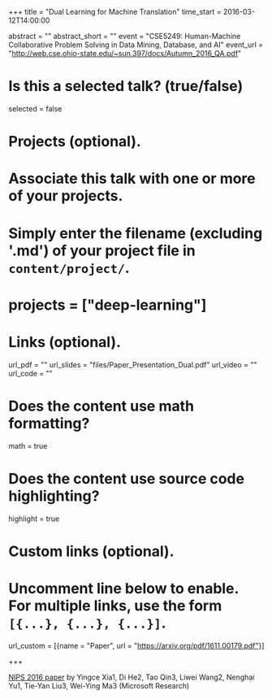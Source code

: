 +++
title = "Dual Learning for Machine Translation"
time_start = 2016-03-12T14:00:00  

abstract = ""
abstract_short = ""
event = "CSE5249: Human-Machine Collaborative Problem Solving in Data Mining, Database, and AI"
event_url = "http://web.cse.ohio-state.edu/~sun.397/docs/Autumn_2016_QA.pdf"

# Is this a selected talk? (true/false)
selected = false

# Projects (optional).
#   Associate this talk with one or more of your projects.
#   Simply enter the filename (excluding '.md') of your project file in `content/project/`.
# projects = ["deep-learning"]

# Links (optional).
url_pdf = ""
url_slides = "files/Paper_Presentation_Dual.pdf"
url_video = ""
url_code = ""

# Does the content use math formatting?
math = true

# Does the content use source code highlighting?
highlight = true


# Custom links (optional).
#   Uncomment line below to enable. For multiple links, use the form `[{...}, {...}, {...}]`.
url_custom = [{name = "Paper", url = "https://arxiv.org/pdf/1611.00179.pdf"}]

+++

[NIPS 2016 paper](https://arxiv.org/pdf/1611.00179.pdf) by Yingce Xia1, Di He2, Tao Qin3, Liwei Wang2, Nenghai Yu1, Tie-Yan Liu3, Wei-Ying Ma3 (Microsoft Research)
